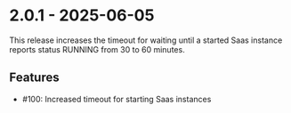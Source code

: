 # 2.0.1 - 2025-06-05

This release increases the timeout for waiting until a started Saas instance reports status RUNNING from 30 to 60 minutes.

## Features

* #100: Increased timeout for starting Saas instances
